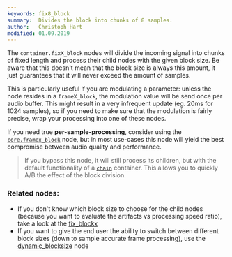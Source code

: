 ```yaml
---
keywords: fix8_block
summary:  Divides the block into chunks of 8 samples.
author:   Christoph Hart
modified: 01.09.2019
---
```

  
The `container.fixX_block` nodes will divide the incoming signal into chunks of fixed length and process their child nodes with the given block size. Be aware that this doesn't mean that the block size is always this amount, it just guarantees that it will never exceed the amount of samples.

This is particularly useful if you are modulating a parameter: unless the node resides in a `frameX_block`, the modulation value will be send once per audio buffer.
This might result in a very infrequent update (eg. 20ms for 1024 samples), so if you need to make sure that the modulation is fairly precise, wrap your processing into one of these nodes.

If you need true **per-sample-processing**, consider using the [`core.framex_block`](/scriptnode/list/container/framex_block) node, but in most use-cases this node will yield the best compromise between audio quality and performance.

> If you bypass this node, it will still process its children, but with the default functionality of a [`chain`](/scriptnode/list/container/chain) container. This allows you to quickly A/B the effect of the block division.

### Related nodes:

- If you don't know which block size to choose for the child nodes (because you want to evaluate the artifacts vs processing speed ratio), take a look at the [fix_blockx](/scriptnode/list/container/fix_blockx)
- If you want to give the end user the ability to switch between different block sizes (down to sample accurate frame processing), use the [dynamic_blocksize](/scriptnode/list/container/dynamic_blocksize) node

